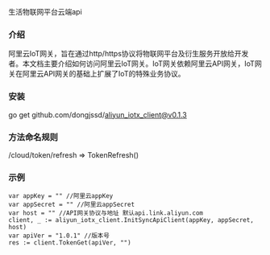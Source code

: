 生活物联网平台云端api

### 介绍
阿里云IoT网关，旨在通过http/https协议将物联网平台及衍生服务开放给开发者。本文档主要介绍如何访问阿里云IoT网关。IoT网关依赖阿里云API网关，IoT网关在阿里云API网关的基础上扩展了IoT的特殊业务协议。

### 安装

go get github.com/dongjssd/aliyun_iotx_client@v0.1.3

### 方法命名规则

/cloud/token/refresh => TokenRefresh()

### 示例

```
var appKey = "" //阿里云appKey
var appSecret = "" //阿里云appSecret
var host = "" //API网关协议与地址 默认api.link.aliyun.com
client, _ := aliyun_iotx_client.InitSyncApiClient(appKey, appSecret, host)
var apiVer = "1.0.1" //版本号
res := client.TokenGet(apiVer, "")

```




